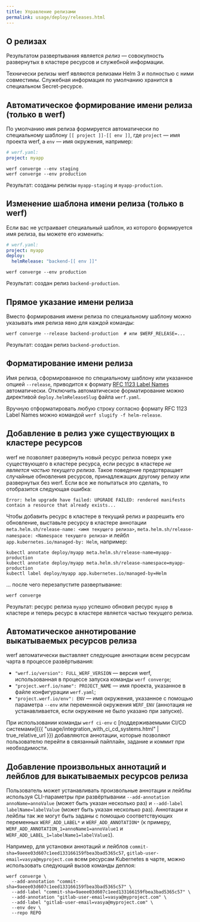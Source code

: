 ```yaml
---
title: Управление релизами
permalink: usage/deploy/releases.html
---
```


## О релизах

Результатом развертывания является *релиз* — совокупность развернутых в кластере ресурсов и служебной информации.

Технически релизы werf являются релизами Helm 3 и полностью с ними совместимы. Служебная информация по умолчанию хранится в специальном Secret-ресурсе.

## Автоматическое формирование имени релиза (только в werf)

По умолчанию имя релиза формируется автоматически по специальному шаблону `[[ project ]]-[[ env ]]`, где `project` — имя проекта werf, а `env` — имя окружения, например:

```yaml
# werf.yaml:
project: myapp
```

```shell
werf converge --env staging
werf converge --env production
```

Результат: созданы релизы `myapp-staging` и `myapp-production`.

## Изменение шаблона имени релиза (только в werf)

Если вас не устраивает специальный шаблон, из которого формируется имя релиза, вы можете его изменить:

```yaml
# werf.yaml:
project: myapp
deploy:
  helmRelease: "backend-[[ env ]]"
```

```shell
werf converge --env production
```

Результат: создан релиз `backend-production`.

## Прямое указание имени релиза

Вместо формирования имени релиза по специальному шаблону можно указывать имя релиза явно для каждой команды:

```shell
werf converge --release backend-production  # или $WERF_RELEASE=...
```

Результат: создан релиз `backend-production`.

## Форматирование имени релиза

Имя релиза, сформированное по специальному шаблону или указанное опцией `--release`, приводится к формату [RFC 1123 Label Names](https://kubernetes.io/docs/concepts/overview/working-with-objects/names/#dns-label-names) автоматически. Отключить автоматическое форматирование можно директивой `deploy.helmReleaseSlug` файла `werf.yaml`.

Вручную отформатировать любую строку согласно формату RFC 1123 Label Names можно командой `werf slugify -f helm-release`.

## Добавление в релиз уже существующих в кластере ресурсов

werf не позволяет развернуть новый ресурс релиза поверх уже существующего в кластере ресурса, если ресурс в кластере *не является частью текущего релиза*. Такое поведение предотвращает случайные обновления ресурсов, принадлежащих другому релизу или развернутых без werf. Если все же попытаться это сделать, то отобразится следующая ошибка:

```
Error: helm upgrade have failed: UPGRADE FAILED: rendered manifests contain a resource that already exists...
```

Чтобы добавить ресурс в кластере в текущий релиз и разрешить его обновление, выставьте ресурсу в кластере аннотации `meta.helm.sh/release-name: <имя текущего релиза>`, `meta.helm.sh/release-namespace: <Namespace текущего релиза>` и лейбл `app.kubernetes.io/managed-by: Helm`, например:

```shell
kubectl annotate deploy/myapp meta.helm.sh/release-name=myapp-production
kubectl annotate deploy/myapp meta.helm.sh/release-namespace=myapp-production
kubectl label deploy/myapp app.kubernetes.io/managed-by=Helm
```

... после чего перезапустите развертывание:

```shell
werf converge
```

Результат: ресурс релиза `myapp` успешно обновил ресурс `myapp` в кластере и теперь ресурс в кластере является частью текущего релиза.

## Автоматическое аннотирование выкатываемых ресурсов релиза

werf автоматически выставляет следующие аннотации всем ресурсам чарта в процессе развёртывания:

* `"werf.io/version": FULL_WERF_VERSION` — версия werf, использованная в процессе запуска команды `werf converge`;
* `"project.werf.io/name": PROJECT_NAME` — имя проекта, указанное в файле конфигурации `werf.yaml`;
* `"project.werf.io/env": ENV` — имя окружения, указанное с помощью параметра `--env` или переменной окружения `WERF_ENV` (аннотация не устанавливается, если окружение не было указано при запуске).

При использовании команды `werf ci-env` с [поддерживаемыми CI/CD системами]({{ "usage/integration_with_ci_cd_systems.html" | true_relative_url }}) добавляются аннотации, которые позволяют пользователю перейти в связанный пайплайн, задание и коммит при необходимости.

## Добавление произвольных аннотаций и лейблов для выкатываемых ресурсов релиза

Пользователь может устанавливать произвольные аннотации и лейблы используя CLI-параметры при развёртывании `--add-annotation annoName=annoValue` (может быть указан несколько раз) и `--add-label labelName=labelValue` (может быть указан несколько раз). Аннотации и лейблы так же могут быть заданы с помощью соответствующих переменных `WERF_ADD_LABEL*` и `WERF_ADD_ANNOTATION*` (к примеру, `WERF_ADD_ANNOTATION_1=annoName1=annoValue1` и `WERF_ADD_LABEL_1=labelName1=labelValue1`).

Например, для установки аннотаций и лейблов `commit-sha=9aeee03d607c1eed133166159fbea3bad5365c57`, `gitlab-user-email=vasya@myproject.com` всем ресурсам Kubernetes в чарте, можно использовать следующий вызов команды деплоя:

```shell
werf converge \
  --add-annotation "commit-sha=9aeee03d607c1eed133166159fbea3bad5365c57" \
  --add-label "commit-sha=9aeee03d607c1eed133166159fbea3bad5365c57" \
  --add-annotation "gitlab-user-email=vasya@myproject.com" \
  --add-label "gitlab-user-email=vasya@myproject.com" \
  --env dev \
  --repo REPO
```

